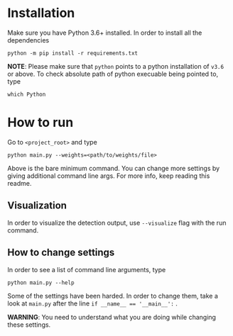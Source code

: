 # Installation
Make sure you have Python 3.6+ installed. In order to install all the dependencies
```
python -m pip install -r requirements.txt
```

**NOTE**: Please make sure that `python` points to a python installation of `v3.6` or above. To check absolute path of python execuable being pointed to, type
```
which Python
```

# How to run
Go to `<project_root>` and type 
```
python main.py --weights=<path/to/weights/file>
```
Above is the bare minimum command. You can change more settings by giving additional command line args. For more info, keep reading this readme.

## Visualization
In order to visualize the detection output, use `--visualize` flag with the run command.

## How to change settings
In order to see a list of command line arguments, type
```
python main.py --help
```

Some of the settings have been harded. In order to change them, take a look at `main.py` after the line `if __name__ == '__main__':` . 

**WARNING**: You need to understand what you are doing while changing these settings. 
